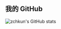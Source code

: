 ## 我的 GitHub

![zchkun's GitHub stats](https://github-readme-stats.vercel.app/api?username=zchkun&show_icons=true)

